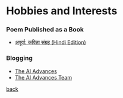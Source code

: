 # Hobbies and Interests

### Poem Published as a Book

*   [अपूर्वा: कविता संग्रह (Hindi Edition)](https://www.amazon.com/%E0%A4%85%E0%A4%AA%E0%A5%82%E0%A4%B0%E0%A5%8D%E0%A4%B5%E0%A4%BE-%E0%A4%B8%E0%A4%82%E0%A4%97%E0%A5%8D%E0%A4%B0%E0%A4%B9-%E0%A4%A7%E0%A5%81%E0%A4%B5%E0%A5%8D%E0%A4%B0%E0%A4%BE%E0%A4%A6%E0%A4%BF%E0%A4%A4%E0%A5%8D%E0%A4%AF-%E0%A4%A8%E0%A5%83%E0%A4%AA%E0%A4%BE%E0%A4%B6%E0%A4%BE-%E0%A4%B6%E0%A5%8D%E0%A4%B0%E0%A5%80%E0%A4%B5%E0%A4%BE%E0%A4%B8%E0%A5%8D%E0%A4%A4%E0%A4%B5-ebook/dp/B08KJCZWC6)

### Blogging

*   [The AI Advances](https://theaiadvances.com/)
*   [The AI Advances Team](https://theaiadvances.com/team)

[back](./)
